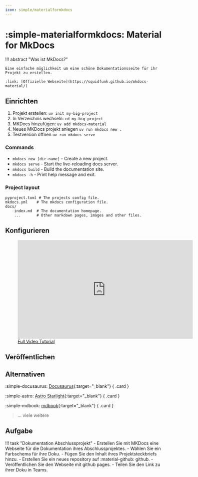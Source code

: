 ```yaml
---
icon: simple/materialformkdocs
---
```

# :simple-materialformkdocs: Material for MkDocs 


!!! abstract "Was ist MkDocs?"

    Eine einfache möglichkeit um eine schöne Dokumentationsseite für ihr Projekt zu erstellen.
    
    :link: [Offizielle Webseite](https://squidfunk.github.io/mkdocs-material/)

## Einrichten

1. Projekt erstellen: `uv init my-big-project`
2. In Verzeichnis wechseln: `cd my-big-project`
2. MKDocs hinzufügen: `uv add mkdocs-material`
4. Neues MKDocs projekt anlegen `uv run mkdocs new .`
5. Testversion öffnen `uv run mkdocs serve`


### Commands

* `mkdocs new [dir-name]` - Create a new project.
* `mkdocs serve` - Start the live-reloading docs server.
* `mkdocs build` - Build the documentation site.
* `mkdocs -h` - Print help message and exit.

### Project layout

    pyproject.toml # The projects config file.
    mkdocs.yml    # The mkdocs configuration file.
    docs/
        index.md  # The documentation homepage.
        ...       # Other markdown pages, images and other files.


## Konfigurieren


<figure>
<iframe width="560" height="315" src="https://www.youtube-nocookie.com/embed/xlABhbnNrfI?si=HqoYkVmZGuMznjB6" title="YouTube video player" frameborder="0" allow="accelerometer; autoplay; clipboard-write; encrypted-media; gyroscope; picture-in-picture; web-share" referrerpolicy="strict-origin-when-cross-origin" allowfullscreen></iframe>
<figcaption><a href="https://www.youtube.com/watch?v=xlABhbnNrfI">Full Video Tutorial</a>
</figcaption></figure>


## Veröffentlichen


    
## Alternativen



<div class="grid" markdown>

:simple-docusaurus: [Docusaurus](https://docusaurus.io/){:target="_blank"}
{ .card }

:simple-astro: [Astro Starlight](https://starlight.astro.build/de/){:target="_blank"}
{ .card }

:simple-mdbook: [mdbook](https://rust-lang.github.io/mdBook/){:target="_blank"}
{ .card }

> ... viele weitere

</div>



## Aufgabe

!!! task "Dokumentation Abschlussprojekt"
    - Erstellen Sie mit MKDocs eine Webseite für die Dokumentation ihres Abschlussprojektes.
    - Wählen Sie ein Farbschema für ihre Doku.
    - Fügen Sie den Inhalt ihres Projektsteckbriefs hinzu.
    - Erstellen Sie ein neues repository auf :material-github: github.
    - Veröffentlichen Sie den Webseite mit github pages.
    - Teilen Sie den Link zu ihrer Doku in Teams.